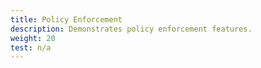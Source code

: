 ```yaml
---
title: Policy Enforcement
description: Demonstrates policy enforcement features.
weight: 20
test: n/a
---
```

